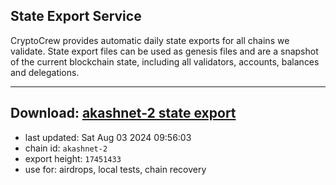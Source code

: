 ## State Export Service
CryptoCrew provides automatic daily state exports for all chains we validate. State export files can be used as genesis files and are a snapshot of the current blockchain state, including all validators, accounts, balances and delegations.

---
**Download: [akashnet-2 state export](https://dl-eu2.ccvalidators.com/SERVICE/akash/akashnet-2_export_17451433.json)**
---

- last updated: Sat Aug 03 2024 09:56:03
- chain id: `akashnet-2`
- export height: `17451433`
- use for: airdrops, local tests, chain recovery
